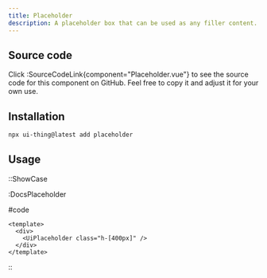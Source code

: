 ```yaml
---
title: Placeholder
description: A placeholder box that can be used as any filler content.
---
```


## Source code

Click :SourceCodeLink{component="Placeholder.vue"} to see the source code for this component on GitHub. Feel free to copy it and adjust it for your own use.

## Installation

```bash
npx ui-thing@latest add placeholder
```

## Usage

::ShowCase

:DocsPlaceholder

#code

<!-- automd:file src="../../app/components/content/Docs/Placeholder/DocsPlaceholder.vue" code lang="vue" -->

```vue [DocsPlaceholder.vue]
<template>
  <div>
    <UiPlaceholder class="h-[400px]" />
  </div>
</template>
```

<!-- /automd -->

::
